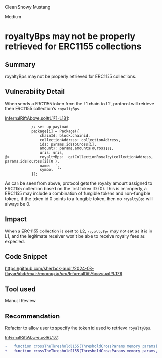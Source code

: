 Clean Snowy Mustang

Medium

# royaltyBps may not be properly retrieved for ERC1155 collections

## Summary
royaltyBps may not be properly retrieved for ERC1155 collections.

## Vulnerability Detail

When sends a ERC1155 token from the L1 chain to L2, protocol will retrieve then ERC1155 collection's `royaltyBps`.

[InfernalRiftAbove.sol#L171-L181](https://github.com/sherlock-audit/2024-08-flayer/blob/main/moongate/src/InfernalRiftAbove.sol#L171-L181):
```solidity
            // Set up payload
            package[i] = Package({
                chainId: block.chainid,
                collectionAddress: collectionAddress,
                ids: params.idsToCross[i],
                amounts: params.amountsToCross[i],
                uris: uris,
@>              royaltyBps: _getCollectionRoyalty(collectionAddress, params.idsToCross[i][0]),
                name: '',
                symbol: ''
            });
```

As can be seen from above, protocol gets the royalty amount assigned to ERC1155 collection based on the first token ID (0). This is improperly, a ERC1155 may include a combination of fungible tokens and non-fungible tokens, if the token id 0 points to a fungible token, then no `royaltyBps` will always be 0. 

## Impact

When a ERC1155 collection is sent to L2, `royaltyBps` may not set as it is in L1, and the legitimate receiver won't be able to receive royalty fees as expected.

## Code Snippet

https://github.com/sherlock-audit/2024-08-flayer/blob/main/moongate/src/InfernalRiftAbove.sol#L178

## Tool used

Manual Review

## Recommendation

Refactor to allow user to specify the token id used to retrieve `royaltyBps`.

[InfernalRiftAbove.sol#L137](https://github.com/sherlock-audit/2024-08-flayer/blob/main/moongate/src/InfernalRiftAbove.sol#L137):
```diff
-   function crossTheThreshold1155(ThresholdCrossParams memory params) external payable {
+   function crossTheThreshold1155(ThresholdCrossParams memory params, uint royaltyTokenId) external payable {
```